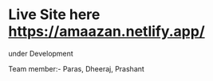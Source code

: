 # Live Site here https://amaazan.netlify.app/
under Development

Team member:- Paras, Dheeraj, Prashant
